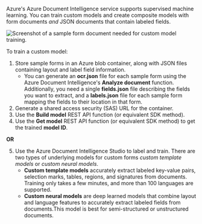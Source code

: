 Azure's Azure Document Intelligence service supports supervised machine learning. You can train custom models and create composite models with form documents _and_ JSON documents that contain labeled fields. 

![Screenshot of a sample form document needed for custom model training.](../media/labeled-form-documents.png)

To train a custom model:

1. Store sample forms in an Azure blob container, along with JSON files containing layout and label field information.
    - You can generate an **ocr.json** file for each sample form using the Azure Document Intelligence's **Analyze document** function. Additionally, you need a single **fields.json** file describing the fields you want to extract, and a **labels.json** file for each sample form mapping the fields to their location in that form.  
2. Generate a shared access security (SAS) URL for the container.
3. Use the **Build model** REST API function (or equivalent SDK method).
4. Use the **Get model** REST API function (or equivalent SDK method) to get the trained **model ID**.

**OR**

5. Use the Azure Document Intelligence Studio to label and train. There are two types of underlying models for custom forms *custom template models* or *custom neural models*.
    - **Custom template models** accurately extract labeled key-value pairs, selection marks, tables, regions, and signatures from documents. Training only takes a few minutes, and more than 100 languages are supported.
    - **Custom neural models** are deep learned models that combine layout and language features to accurately extract labeled fields from documents.This model is best for semi-structured or unstructured documents.